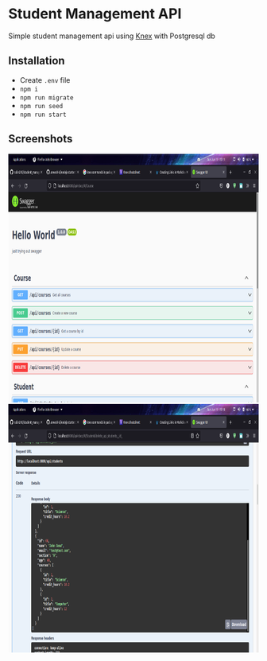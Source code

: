 # Student Management API

Simple student management api using [Knex](http://knexjs.org/) with Postgresql db

## Installation

- Create `.env` file
- `npm i`
- `npm run migrate`
- `npm run seed`
- `npm run start`

## Screenshots

<img src="./screenshots/ss.png" height="500" width="auto" alt="screenshot"> <br>
<img src="./screenshots/ss2.png" height="500" width="auto" alt="screenshot"> <br>
